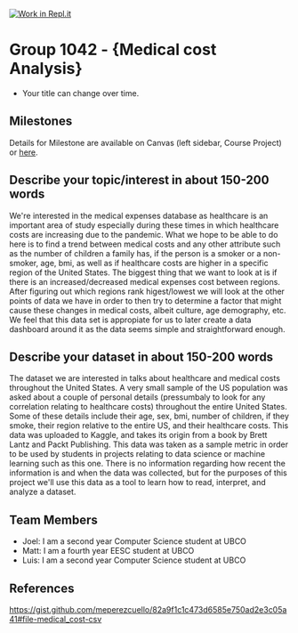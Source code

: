 [![Work in Repl.it](https://classroom.github.com/assets/work-in-replit-14baed9a392b3a25080506f3b7b6d57f295ec2978f6f33ec97e36a161684cbe9.svg)](https://classroom.github.com/online_ide?assignment_repo_id=359667&assignment_repo_type=GroupAssignmentRepo)
# Group 1042 - {Medical cost Analysis}

- Your title can change over time.

## Milestones

Details for Milestone are available on Canvas (left sidebar, Course Project) or [here](https://firas.moosvi.com/courses/data301/project/milestone01.html).

## Describe your topic/interest in about 150-200 words

We're interested in the medical expenses database as healthcare is an important area of study especially during these times in which healthcare costs are increasing due to the pandemic. What we hope to be able to do here is to find a trend between medical costs and any other attribute such as the number of children a family has, if the person is a smoker or a non-smoker, age, bmi, as well as if healthcare costs are higher in a specific region of the United States. The biggest thing that we want to look at is if there is an increased/decreased medical expenses cost between regions. After figuring out which regions rank higest/lowest we will look at the other points of data we have in order to then try to determine a factor that might cause these changes in medical costs, albeit culture, age demography, etc. We feel that this data set is appropiate for us to later create a data dashboard around it as the data seems simple and straightforward enough.

## Describe your dataset in about 150-200 words

The dataset we are interested in talks about healthcare and medical costs throughout the United States. A very small sample of the US population was asked about a couple of personal details (pressumbaly to look for any correlation relating to healthcare costs) throughout the entire United States. Some of these details include their age, sex, bmi, number of children, if they smoke, their region relative to the entire US, and their healthcare costs. This data was uploaded to Kaggle, and takes its origin from a book by Brett Lantz and Packt Publishing. This data was taken as a sample metric in order to be used by students in projects relating to data science or machine learning such as this one. There is no information regarding how recent the information is and when the data was collected, but for the purposes of this project we'll use this data as a tool to learn how to read, interpret, and analyze a dataset.

## Team Members

- Joel: I am a second year Computer Science student at UBCO
- Matt: I am a fourth year EESC student at UBCO
- Luis: I am a second year Computer Science student at UBCO

## References

https://gist.github.com/meperezcuello/82a9f1c1c473d6585e750ad2e3c05a41#file-medical_cost-csv

